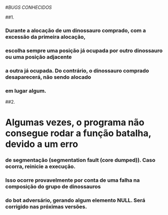 #*BUGS CONHECIDOS*

##1.
### Durante a alocação de um dinossauro comprado, com a excessão da primeira alocação, 
### escolha sempre uma posição já ocupada por outro dinossauro ou uma posição adjacente 
### a outra já ocupada. Do contrário, o dinossauro comprado desaparecerá, não sendo alocado
### em lugar algum.

##2.
# Algumas vezes, o programa não consegue rodar a função batalha, devido a um erro
### de segmentação (segmentation fault (core dumped)). Caso ocorra, reinicie a execução.
### Isso ocorre provavelmente por conta de uma falha na composição do grupo de dinossauros
### do bot adversário, gerando algum elemento NULL. Será corrigido nas próximas versões. 
